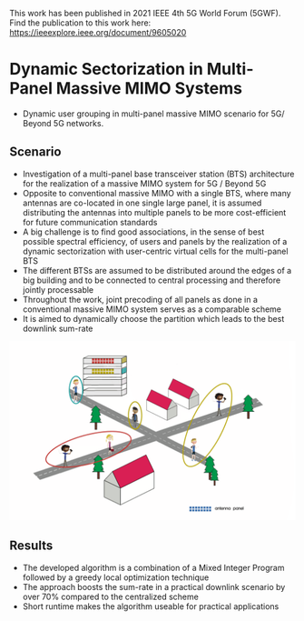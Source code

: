 This work has been published in 2021 IEEE 4th 5G World Forum (5GWF). Find the publication to this work here: https://ieeexplore.ieee.org/document/9605020

# Dynamic Sectorization in Multi-Panel Massive MIMO Systems
- Dynamic user grouping in multi-panel massive MIMO scenario for 5G/ Beyond 5G networks. 

## Scenario 

- Investigation of a multi-panel base transceiver station (BTS) architecture for the realization of a massive MIMO system for 5G / Beyond 5G
- Opposite to conventional massive MIMO with a single BTS, where many antennas are co-located in one single large panel, it is assumed distributing the antennas into multiple panels to be more cost-efficient for future communication standards
- A big challenge is to find good associations, in the sense of best possible spectral efficiency, of users and panels by the realization of a dynamic sectorization with user-centric virtual cells for the multi-panel BTS
- The different BTSs are assumed to be distributed around the edges of a big building and to be connected to central processing and therefore jointly processable 
- Throughout the work, joint precoding of all panels as done in a conventional massive MIMO system serves as a comparable scheme
- It is aimed to dynamically choose the partition which leads to the best downlink sum-rate


![Farmers Market Finder Demo](ImagesDynamicSec/scenario.gif)


## Results

- The developed algorithm is a combination of a Mixed Integer Program followed by a greedy local optimization technique
- The approach boosts the sum-rate in a practical downlink scenario by over 70% compared to the centralized scheme
- Short runtime makes the algorithm useable for practical applications
